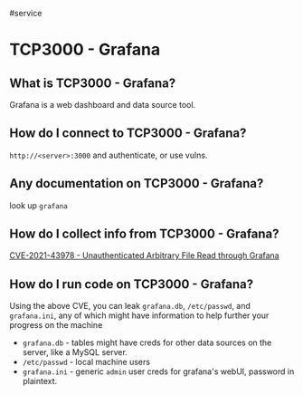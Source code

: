 #service

# TCP3000 - Grafana
## What is TCP3000 - Grafana?
Grafana is a web dashboard and data source tool.

## How do I connect to TCP3000 - Grafana?
`http://<server>:3000` and authenticate, or use vulns.

## Any documentation on TCP3000 - Grafana?
look up `grafana`

## How do I collect info from TCP3000 - Grafana?
[CVE-2021-43978 - Unauthenticated Arbitrary File Read through Grafana](https://github.com/pedrohavay/exploit-grafana-CVE-2021-43798)

## How do I run code on TCP3000 - Grafana?
Using the above CVE, you can leak `grafana.db`, `/etc/passwd`, and `grafana.ini`, any of which might have information to help further your progress on the machine
* `grafana.db` - tables might have creds for other data sources on the server, like a MySQL server.
* `/etc/passwd` - local machine users
* `grafana.ini` - generic `admin` user creds for grafana's webUI, password in plaintext.